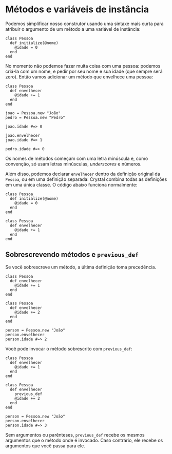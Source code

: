 # Métodos e variáveis de instância

Podemos simplificar nosso construtor usando uma sintaxe mais curta para atribuir o argumento de um método a uma variável de instância:

```crystal
class Pessoa
  def initialize(@nome)
    @idade = 0
  end
end
```

No momento não podemos fazer muita coisa com uma pessoa: podemos criá-la com um nome, e pedir por seu nome e sua idade (que sempre será zero). Então vamos adicionar um método que envelhece uma pessoa:

```crystal
class Pessoa
  def envelhecer
    @idade += 1
  end
end

joao = Pessoa.new "João"
pedro = Pessoa.new "Pedro"

joao.idade #=> 0

joao.envelhecer
joao.idade #=> 1

pedro.idade #=> 0
```

Os nomes de métodos começam com uma letra minúscula e, como convenção, só usam letras minúsculas, _underscores_ e números.

Além disso, podemos declarar `envelhecer` dentro da definição original da `Pessoa`, ou em uma definição separada: Crystal combina todas as definições em uma única classe. O código abaixo funciona normalmente:

```crystal
class Pessoa
  def initialize(@nome)
    @idade = 0
  end
end

class Pessoa
  def envelhecer
    @idade += 1
  end
end
```

## Sobrescrevendo métodos e `previous_def`

Se você sobrescreve um método, a última definição toma precedência.

```crystal
class Pessoa
  def envelhecer
    @idade += 1
  end
end

class Pessoa
  def envelhecer
    @idade += 2
  end
end

person = Pessoa.new "João"
person.envelhecer
person.idade #=> 2
```

Você pode invocar o método sobrescrito com `previous_def`:

```crystal
class Pessoa
  def envelhecer
    @idade += 1
  end
end

class Pessoa
  def envelhecer
    previous_def
    @idade += 2
  end
end

person = Pessoa.new "João"
person.envelhecer
person.idade #=> 3
```

Sem argumentos ou parênteses, `previous_def` recebe os mesmos argumentos que o método onde é invocado. Caso contrário, ele recebe os argumentos que você passa para ele.
